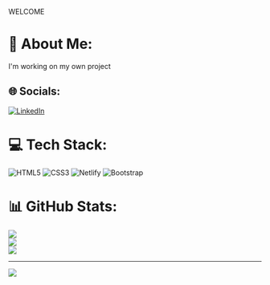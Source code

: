 WELCOME 
# 💫 About Me:
I'm working on my own project<br>


## 🌐 Socials:
[![LinkedIn](https://img.shields.io/badge/LinkedIn-%230077B5.svg?logo=linkedin&logoColor=white)](https://linkedin.com/in/https://www.linkedin.com/in/gilberto-bernal-515630277/) 

# 💻 Tech Stack:
![HTML5](https://img.shields.io/badge/html5-%23E34F26.svg?style=for-the-badge&logo=html5&logoColor=white) ![CSS3](https://img.shields.io/badge/css3-%231572B6.svg?style=for-the-badge&logo=css3&logoColor=white) ![Netlify](https://img.shields.io/badge/netlify-%23000000.svg?style=for-the-badge&logo=netlify&logoColor=#00C7B7) ![Bootstrap](https://img.shields.io/badge/bootstrap-%23563D7C.svg?style=for-the-badge&logo=bootstrap&logoColor=white)
# 📊 GitHub Stats:
![](https://github-readme-stats.vercel.app/api?username=GilbertoBernal&theme=dark&hide_border=false&include_all_commits=false&count_private=false)<br/>
![](https://github-readme-streak-stats.herokuapp.com/?user=GilbertoBernal&theme=dark&hide_border=false)<br/>
![](https://github-readme-stats.vercel.app/api/top-langs/?username=GilbertoBernal&theme=dark&hide_border=false&include_all_commits=false&count_private=false&layout=compact)

---
[![](https://visitcount.itsvg.in/api?id=GilbertoBernal&icon=0&color=0)](https://visitcount.itsvg.in)

<!-- Proudly created with GPRM ( https://gprm.itsvg.in ) -->

